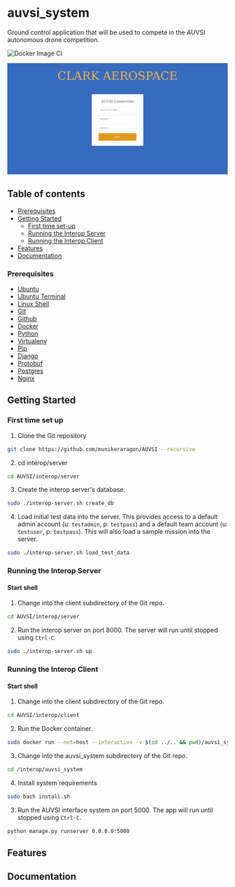 # auvsi_system
Ground control application that will be used to compete in the AUVSI autonomous drone competition.

![Docker Image CI](https://github.com/anselm94/googlekeepclone/workflows/Docker%20Image%20CI/badge.svg)


<div align="center">

![Home page demo](docs/img/app.png)
</div>



## Table of contents
* [Prerequisites](#prerequisites)
* [Getting Started](#getting-started)
    + [First time set-up](#first-time-set-up)
    + [Running the Interop Server](#running-the-interop-server)
    + [Running the Interop Client](#running-the-interop-client)
* [Features](#features)
* [Documentation](#documentation)


### Prerequisites
* [Ubuntu](http://www.ubuntu.com/download/desktop/install-ubuntu-desktop)
* [Ubuntu Terminal](https://help.ubuntu.com/community/UsingTheTerminal)
* [Linux Shell](http://linuxcommand.org/learning_the_shell.php)
* [Git](https://git-scm.com/doc)
* [Github](https://guides.github.com/activities/hello-world)
* [Docker](https://docs.docker.com/engine/getstarted)
* [Python](https://docs.python.org/2/tutorial)
* [Virtualenv](https://virtualenv.pypa.io/en/stable)
* [Pip](https://pip.pypa.io/en/stable/user_guide)
* [Django](https://docs.djangoproject.com/en/1.8/intro)
* [Protobuf](https://developers.google.com/protocol-buffers/docs/pythontutorial)
* [Postgres](https://www.postgresql.org/docs/9.3/static/index.html)
* [Nginx](https://www.nginx.com)

## Getting Started

### First time set up
1) Clone the Git repository
```sh
git clone https://github.com/munikeraragon/AUVSI --recursive
```

2) cd interop/server
```sh
cd AUVSI/interop/server
```

3) Create the interop server's database.

```sh
sudo ./interop-server.sh create_db
```

4) Load initial test data into the server. This provides access to a default admin
account (u: `testadmin`, p: `testpass`) and a default team account (u:
`testuser`, p: `testpass`). This will also load a sample mission into the server.

```sh
sudo ./interop-server.sh load_test_data
```

### Running the Interop Server
#### Start shell
1) Change into the client subdirectory of the Git repo.
```sh
cd AUVSI/interop/server
```
2) Run the interop server on port 8000. The server will run until stopped using `Ctrl-C`.
```sh
sudo ./interop-server.sh up
```

### Running the Interop Client
#### Start shell
1) Change into the client subdirectory of the Git repo.
```sh
cd AUVSI/interop/client
```
2) Run the Docker container.
```sh
sudo docker run --net=host --interactive -v $(cd ../.. && pwd)/auvsi_system:/interop/auvsi_system --tty auvsisuas/interop-client

```
3) Change into the auvsi_system subdirectory of the Git repo.
```sh
cd /interop/auvsi_system
```
4) Install system requirements
```sh
sudo bash install.sh
```

3) Run the AUVSI interface system on port 5000. The app will run until stopped using `Ctrl-C`. 
```sh
python manage.py runserver 0.0.0.0:5000
```


## Features


## Documentation


